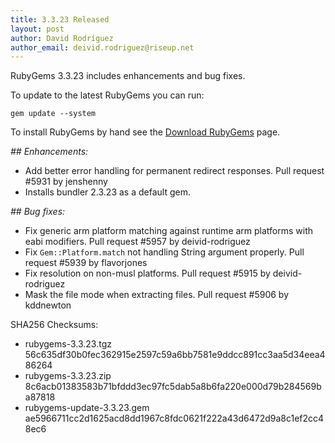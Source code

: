 ```yaml
---
title: 3.3.23 Released
layout: post
author: David Rodríguez
author_email: deivid.rodriguez@riseup.net
---
```


RubyGems 3.3.23 includes enhancements and bug fixes.

To update to the latest RubyGems you can run:

    gem update --system

To install RubyGems by hand see the [Download RubyGems][download] page.


_## Enhancements:_

* Add better error handling for permanent redirect responses. Pull request
  #5931 by jenshenny
* Installs bundler 2.3.23 as a default gem.

_## Bug fixes:_

* Fix generic arm platform matching against runtime arm platforms with
  eabi modifiers. Pull request #5957 by deivid-rodriguez
* Fix `Gem::Platform.match` not handling String argument properly. Pull
  request #5939 by flavorjones
* Fix resolution on non-musl platforms. Pull request #5915 by
  deivid-rodriguez
* Mask the file mode when extracting files. Pull request #5906 by
  kddnewton


SHA256 Checksums:

* rubygems-3.3.23.tgz  
  56c635df30b0fec362915e2597c59a6bb7581e9ddcc891cc3aa5d34eea486264
* rubygems-3.3.23.zip  
  8c6acb01383583b71bfddd3ec97fc5dab5a8b6fa220e000d79b284569ba87818
* rubygems-update-3.3.23.gem  
  ae5966711cc2d1625acd8dd1967c8fdc0621f222a43d6472d9a8c1ef2cc48ec6


[download]: https://rubygems.org/pages/download


